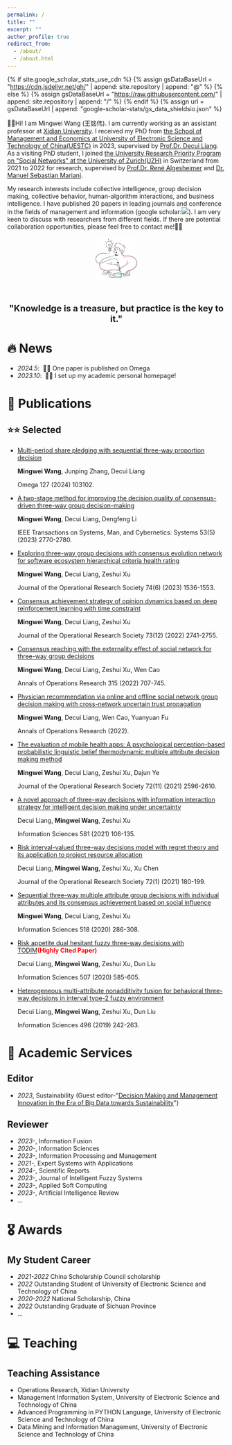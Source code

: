 ```yaml
---
permalink: /
title: ""
excerpt: ""
author_profile: true
redirect_from: 
  - /about/
  - /about.html
---
```


{% if site.google_scholar_stats_use_cdn %}
{% assign gsDataBaseUrl = "https://cdn.jsdelivr.net/gh/" | append: site.repository | append: "@" %}
{% else %}
{% assign gsDataBaseUrl = "https://raw.githubusercontent.com/" | append: site.repository | append: "/" %}
{% endif %}
{% assign url = gsDataBaseUrl | append: "google-scholar-stats/gs_data_shieldsio.json" %}

<span class='anchor' id='about-me'></span>

👋👋Hi! I am Mingwei Wang (王铭伟).
I am currently working as an assistant professor at [Xidian University](https://www.xidian.edu.cn/). I received my PhD from [the School of Management and Economics at University of Electronic Science and Technology of China(UESTC)](https://www.mgmt.uestc.edu.cn/) in 2023, supervised by [Prof.Dr. Decui Liang](https://www.mgmt.uestc.edu.cn/jsnry.jsp?urltype=news.NewsContentUrl&wbtreeid=1020&wbnewsid=12401). As a visiting PhD student, I joined [the University Research Priority Program on "Social Networks" at the University of Zurich(UZH)](https://www.business.uzh.ch/de/research/professorships/market-research.html) in Switzerland from 2021 to 2022 for research, supervised by [Prof.Dr. René Algesheimer](https://www.business.uzh.ch/de/research/professorships/market-research/teamoverview/tcurrent/algesheimer.html) and [Dr. Manuel Sebastian Mariani](https://www.business.uzh.ch/de/research/professorships/market-research/teamoverview/tcurrent/Mariani0.html). 

My research interests include collective intelligence, group decision making, collective behavior, human-algorithm interactions, and business intelligence. I have published 20 papers in leading journals and conference in the fields of management and information (google scholar:<a href='https://scholar.google.com/citations?user=FYjV6XIAAAAJ'><img src="https://img.shields.io/endpoint?url={{ url | url_encode }}&logo=Google%20Scholar&labelColor=f6f6f6&color=9cf&style=flat&label=citations"></a>). I am very keen to discuss with researchers from different fields. If there are potential collaboration opportunities, please feel free to contact me!🤝🤝

<div style="text-align:center; margin-top:5px;">
   <img src="images/idea.png" alt="Idea" style="max-width:20%;">
</div>
<div style="text-align:center; margin-top:50px; font-size:20px; font-weight:bold;">
   "Knowledge is a treasure, but practice is the key to it."
</div>

# 🔥 News
- *2024.5*: &nbsp;🎉🎉 One paper is published on Omega
- *2023.10*: &nbsp;🎉🎉 I set up my academic personal homepage!

# 📝 Publications 
## ⭐️⭐️ Selected
- [Multi-period share pledging with sequential three-way proportion decision](https://www.sciencedirect.com/science/article/pii/S0305048324000689)

  **Mingwei Wang**, Junping Zhang, Decui Liang

  Omega  127 (2024)  103102.

- [A two-stage method for improving the decision quality of consensus-driven three-way group decision-making](https://ieeexplore.ieee.org/abstract/document/9961219)

  **Mingwei Wang**, Decui Liang, Dengfeng Li

  IEEE Transactions on Systems, Man, and Cybernetics: Systems  53(5) (2023)  2770-2780.
  
- [Exploring three-way group decisions with consensus evolution network for software ecosystem hierarchical criteria health rating](https://www.tandfonline.com/doi/abs/10.1080/01605682.2022.2096507)

  **Mingwei Wang**, Decui Liang, Zeshui Xu

  Journal of the Operational Research Society 74(6) (2023) 1536-1553.

- [Consensus achievement strategy of opinion dynamics based on deep reinforcement learning with time constraint](https://www.tandfonline.com/doi/abs/10.1080/01605682.2021.2015257)

  **Mingwei Wang**, Decui Liang, Zeshui Xu

  Journal of the Operational Research Society 73(12) (2022) 2741-2755.

- [Consensus reaching with the externality effect of social network for three-way group decisions](https://link.springer.com/article/10.1007/s10479-020-03875-3)

  **Mingwei Wang**, Decui Liang, Zeshui Xu, Wen Cao

  Annals of Operations Research 315 (2022) 707-745.

- [Physician recommendation via online and offline social network group decision making with cross-network uncertain trust propagation](https://link.springer.com/article/10.1007/s10479-022-04827-9)

  **Mingwei Wang**, Decui Liang, Wen Cao, Yuanyuan Fu

  Annals of Operations Research (2022).

- [The evaluation of mobile health apps: A psychological perception-based probabilistic linguistic belief thermodynamic multiple attribute decision making method](https://www.tandfonline.com/doi/abs/10.1080/01605682.2020.1801361)

  **Mingwei Wang**, Decui Liang, Zeshui Xu, Dajun Ye

  Journal of the Operational Research Society 72(11) (2021) 2596-2610.

- [A novel approach of three-way decisions with information interaction strategy for intelligent decision making under uncertainty](https://www.sciencedirect.com/science/article/pii/S0020025521009683)

  Decui Liang, **Mingwei Wang**, Zeshui Xu

  Information Sciences 581 (2021) 106-135.

- [Risk interval-valued three-way decisions model with regret theory and its application to project resource allocation](https://www.tandfonline.com/doi/abs/10.1080/01605682.2019.1654939)

  Decui Liang, **Mingwei Wang**, Zeshui Xu, Xu Chen

  Journal of the Operational Research Society 72(1) (2021) 180-199.

- [Sequential three-way multiple attribute group decisions with individual attributes and its consensus achievement based on social influence](https://www.sciencedirect.com/science/article/pii/S0020025520300268)

  **Mingwei Wang**, Decui Liang, Zeshui Xu

  Information Sciences 518 (2020) 286-308.

- [Risk appetite dual hesitant fuzzy three-way decisions with TODIM](https://www.sciencedirect.com/science/article/pii/S0020025518309605)**<font color='red'>(Highly Cited Paper)</font>**

  Decui Liang, **Mingwei Wang**, Zeshui Xu, Dun Liu

  Information Sciences 507 (2020) 585-605.

- [Heterogeneous multi-attribute nonadditivity fusion for behavioral three-way decisions in interval type-2 fuzzy environment](https://www.sciencedirect.com/science/article/pii/S0020025519304463)

  Decui Liang, **Mingwei Wang**, Zeshui Xu, Dun Liu

  Information Sciences 496 (2019) 242-263.

# 💬 Academic Services
## Editor
- *2023*, Sustainability (Guest editor-"[Decision Making and Management Innovation in the Era of Big Data towards Sustainability](https://www.mdpi.com/journal/sustainability/special_issues/2M373G7J0N)") 

## Reviewer
- *2023-*, Information Fusion
- *2020-*, Information Sciences
- *2023-*, Information Processing and Management
- *2021-*, Expert Systems with Applications
- *2024-*, Scientific Reports
- *2023-*, Journal of Intelligent Fuzzy Systems
- *2023-*, Applied Soft Computing
- *2023-*, Artificial Intelligence Review
- ...

# 🎖 Awards
## My Student Career
- *2021-2022* China Scholarship Council scholarship 
- *2022* Outstanding Student of University of Electronic Science and Technology of China
- *2020-2022* National Scholarship, China
- *2022* Outstanding Graduate of Sichuan Province
- ...

# 💻 Teaching
## Teaching Assistance
- Operations Research, Xidian University
- Management Information System, University of Electronic Science and Technology of China
- Advanced Programming in PYTHON Language, University of Electronic Science and Technology of China
- Data Mining and Information Management, University of Electronic Science and Technology of China

